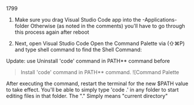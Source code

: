 1799

1. Make sure you drag Visual Studio Code app into the -Applications- folder
Otherwise (as noted in the comments) you'll have to go through this process again after reboot

2. Next, open Visual Studio Code
Open the Command Palette via (⇧⌘P) and type shell command to find the Shell Command:

Update: use Uninstall 'code' command in PATH** command before
> Install 'code' command in PATH** command.
![Command Palette

After executing the command, restart the terminal for the new $PATH value to take effect. You'll be able to simply type 'code .' in any folder to start editing files in that folder. The "." Simply means "current directory"
